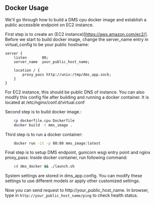 ## Docker Usage
We'll go through how to build a DMS cpu docker image and establish a public accessible endpoint on EC2 instance.

First step is to create an (EC2 instance)[https://aws.amazon.com/ec2/].
Before we start to build docker image, change the server_name entry in virtual_config to be your public hostname:

    server {
        listen       80;
        server_name  your_public_host_name;

        location / {
            proxy_pass http://unix:/tmp/dms_app.sock;
        }
    }

For EC2 instance, this should be public DNS of instance.
You can also modify this config file after building and running a docker container. It is located at /etc/nginx/conf.d/virtual.conf

Second step is to build docker image.:
```bash
    cp dockerfile.cpu Dockerfile
    docker build -t mms_image .
```

Third step is to run a docker container:
```bash
    docker run -it -p 80:80 mms_image:latest
```
Final step is to setup DMS endpoint, gunicorn wsgi entry point and nginx proxy_pass:
Inside docker container, run following command:
```bash
    cd dms_docker && ./launch.sh
```
System settings are stored in dms_app.config. You can modify these settings to use different models or apply other customized settings.

Now you can send request to http://your_public_host_name.
In browser, type in `http://your_public_host_name/ping` to check health status.